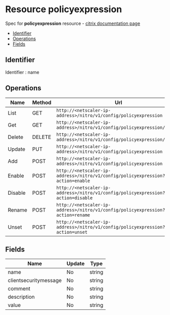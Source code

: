 # Resource policyexpression

Spec for **policyexpression** resource - [citrix documentation page](https://developer-docs.citrix.com/projects/netscaler-nitro-api/en/11.0/configuration/policy/policyexpression/policyexpression/)

- [Identifier](#identifier)
- [Operations](#operations)
- [Fields](#fields)

## Identifier

Identifier : name

## Operations

| Name | Method | Url |
|----|----|----|
| List | GET | `http://<netscaler-ip-address>/nitro/v1/config/policyexpression` |
| Get | GET | `http://<netscaler-ip-address>/nitro/v1/config/policyexpression/<name>` |
| Delete | DELETE | `http://<netscaler-ip-address>/nitro/v1/config/policyexpression/<name>` |
| Update | PUT | `http://<netscaler-ip-address>/nitro/v1/config/policyexpression` |
| Add | POST | `http://<netscaler-ip-address>/nitro/v1/config/policyexpression` |
| Enable | POST | `http://<netscaler-ip-address>/nitro/v1/config/policyexpression?action=enable` |
| Disable | POST | `http://<netscaler-ip-address>/nitro/v1/config/policyexpression?action=disable` |
| Rename | POST | `http://<netscaler-ip-address>/nitro/v1/config/policyexpression?action=rename` |
| Unset | POST | `http://<netscaler-ip-address>/nitro/v1/config/policyexpression?action=unset` |

## Fields

| Name | Update | Type |
|----|----|----|
| name | No | string |
| clientsecuritymessage | No | string |
| comment | No | string |
| description | No | string |
| value | No | string |


